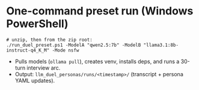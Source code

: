 # One-command preset run (Windows PowerShell)

```pwsh
# unzip, then from the zip root:
./run_duel_preset.ps1 -ModelA "qwen2.5:7b" -ModelB "llama3.1:8b-instruct-q4_K_M" -Mode nsfw
```

- Pulls models (`ollama pull`), creates venv, installs deps, and runs a 30-turn interview arc.
- Output: `llm_duel_personas/runs/<timestamp>/` (transcript + persona YAML updates).

